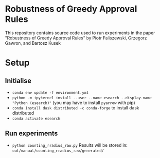 # Robustness of Greedy Approval Rules

This repository contains source code used to run experiments in the paper "Robustness of Greedy Approval Rules" by Piotr Faliszewski, Grzegorz Gawron, and Bartosz Kusek

# Setup

## Initialise

- `conda env update -f environment.yml`
- `python -m ipykernel install --user --name esearch --display-name "Python (esearch)"`
   (you may have to install `pyarrow` with pip)
- `conda install dask distributed -c conda-forge` to install dask distributed
- `conda activate esearch`

## Run experiments
- `python counting_rradius_raw.py`
  Results will be stored in: `out/manual/counting_rradius_raw/generated/`
  
